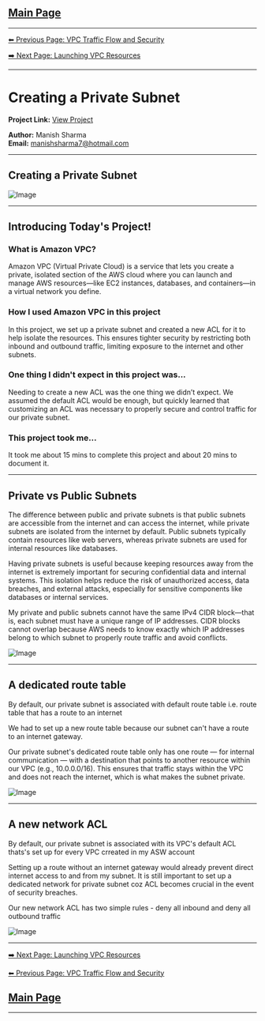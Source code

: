 [Main Page](./README.md)
---

---

[⬅ Previous Page: VPC Traffic Flow and Security](./legendary-aws-networks-security.md) 

[➡️ Next Page: Launching VPC Resources](./legendary-aws-networks-ec2.md)

---

# Creating a Private Subnet

**Project Link:** [View Project](http://learn.nextwork.org/projects/aws-networks-private)

**Author:** Manish Sharma  
**Email:** manishsharma7@hotmail.com

---

## Creating a Private Subnet

![Image](http://learn.nextwork.org/elated_cyan_peaceful_duck/uploads/aws-networks-private_afe1fdbd)

---

## Introducing Today's Project!

### What is Amazon VPC?

Amazon VPC (Virtual Private Cloud) is a service that lets you create a private, isolated section of the AWS cloud where you can launch and manage AWS resources—like EC2 instances, databases, and containers—in a virtual network you define.

### How I used Amazon VPC in this project

In this project, we set up a private subnet and created a new ACL for it to help isolate the resources. This ensures tighter security by restricting both inbound and outbound traffic, limiting exposure to the internet and other subnets.

### One thing I didn't expect in this project was...

Needing to create a new ACL was the one thing we didn’t expect. We assumed the default ACL would be enough, but quickly learned that customizing an ACL was necessary to properly secure and control traffic for our private subnet.

### This project took me...

It took me about 15 mins to complete this project and about 20 mins to document it.

---

## Private vs Public Subnets

The difference between public and private subnets is that public subnets are accessible from the internet and can access the internet, while private subnets are isolated from the internet by default. Public subnets typically contain resources like web servers, whereas private subnets are used for internal resources like databases.

Having private subnets is useful because keeping resources away from the internet is extremely important for securing confidential data and internal systems. This isolation helps reduce the risk of unauthorized access, data breaches, and external attacks, especially for sensitive components like databases or internal services.

My private and public subnets cannot have the same IPv4 CIDR block—that is, each subnet must have a unique range of IP addresses. CIDR blocks cannot overlap because AWS needs to know exactly which IP addresses belong to which subnet to properly route traffic and avoid conflicts.

![Image](http://learn.nextwork.org/elated_cyan_peaceful_duck/uploads/aws-networks-private_afe1fdbd)

---

## A dedicated route table

By default, our private subnet is associated with default route table i.e. route table that has a route to an internet

We had to set up a new route table because our subnet can't have a route to an internet gateway.

Our private subnet's dedicated route table only has one route — for internal communication — with a destination that points to another resource within our VPC (e.g., 10.0.0.0/16). This ensures that traffic stays within the VPC and does not reach the internet, which is what makes the subnet private.

![Image](http://learn.nextwork.org/elated_cyan_peaceful_duck/uploads/aws-networks-private_b4b904b5)

---

## A new network ACL

By default, our private subnet is associated with its VPC's default ACL thats's set up for every VPC crreated in my ASW account

Setting up a route without an internet gateway would already prevent direct internet access to and from my subnet. It is still important to set up a dedicated network for private subnet coz ACL becomes crucial in the event of security breaches.

Our new network ACL has two simple rules - deny all inbound and deny all outbound traffic

![Image](http://learn.nextwork.org/elated_cyan_peaceful_duck/uploads/aws-networks-private_1ed2cb07)

---

[➡️ Next Page: Launching VPC Resources](./legendary-aws-networks-ec2.md)

[⬅ Previous Page: VPC Traffic Flow and Security](./legendary-aws-networks-security.md)


[Main Page](./README.md)
---

---
